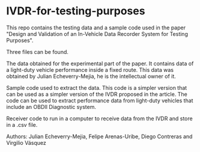 # IVDR-for-testing-purposes
This repo contains the testing data and a sample code used in the paper "Design and Validation of an In-Vehicle Data Recorder System for Testing Purposes".

Three files can be found.

The data obtained for the experimental part of the paper. It contains data of a light-duty vehicle performance inside a fixed route. This data was obtained by Julian Echeverry-Mejia, he is the intellectual owner of it.

Sample code used to extract the data. This code is a simpler version that can be used as a simpler version of the IVDR proposed in the article. The code can be used to extract performance data from light-duty vehicles that include an OBDII Diagnostic system.

Receiver code to run in a computer to receive data from the IVDR and store in a .csv file.

Authors: Julian Echeverry-Mejia, Felipe Arenas-Uribe, Diego Contreras and Virgilio Vásquez
